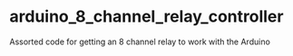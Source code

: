 # arduino_8_channel_relay_controller

Assorted code for getting an 8 channel relay to work with the Arduino
